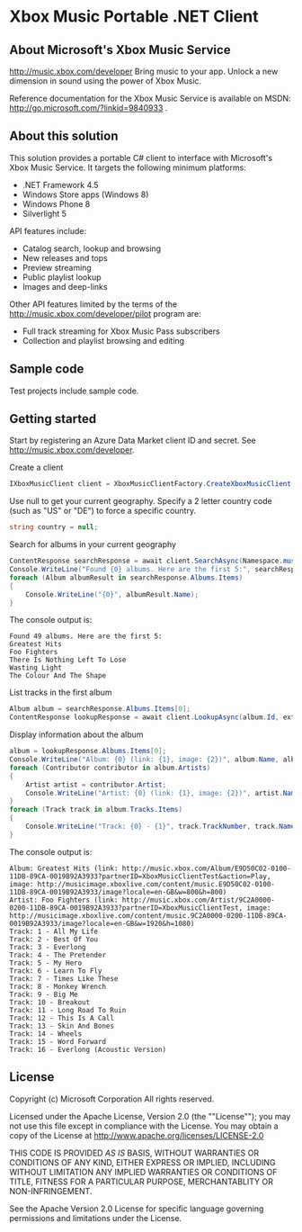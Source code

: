 # Xbox Music Portable .NET Client

## About Microsoft's Xbox Music Service

http://music.xbox.com/developer
Bring music to your app.
Unlock a new dimension in sound using the power of Xbox Music.

Reference documentation for the Xbox Music Service is available on MSDN: http://go.microsoft.com/?linkid=9840933 .

## About this solution

This solution provides a portable C# client to interface with Microsoft's Xbox Music Service.
It targets the following minimum platforms:
* .NET Framework 4.5
* Windows Store apps (Windows 8)
* Windows Phone 8
* Silverlight 5

API features include:
* Catalog search, lookup and browsing
* New releases and tops
* Preview streaming
* Public playlist lookup
* Images and deep-links

Other API features limited by the terms of the http://music.xbox.com/developer/pilot program are:
* Full track streaming for Xbox Music Pass subscribers
* Collection and playlist browsing and editing

## Sample code

Test projects include sample code.

## Getting started

Start by registering an Azure Data Market client ID and secret. See http://music.xbox.com/developer.

Create a client
```csharp
IXboxMusicClient client = XboxMusicClientFactory.CreateXboxMusicClient("MyClientId", "YourClientSecretYourClientSecretYourSecret=");
```

Use null to get your current geography.
Specify a 2 letter country code (such as "US" or "DE") to force a specific country.
```csharp
string country = null;
```

Search for albums in your current geography
```csharp
ContentResponse searchResponse = await client.SearchAsync(Namespace.music, "Foo Fighters", filter: SearchFilter.Albums, maxItems: 5, country: country);
Console.WriteLine("Found {0} albums. Here are the first 5:", searchResponse.Albums.TotalItemCount);
foreach (Album albumResult in searchResponse.Albums.Items)
{
    Console.WriteLine("{0}", albumResult.Name);
}
```

The console output is:

    Found 49 albums. Here are the first 5:
    Greatest Hits
    Foo Fighters
    There Is Nothing Left To Lose
    Wasting Light
    The Colour And The Shape

List tracks in the first album
```csharp
Album album = searchResponse.Albums.Items[0];
ContentResponse lookupResponse = await client.LookupAsync(album.Id, extras: ExtraDetails.Tracks, country: country);
```

Display information about the album
```csharp
album = lookupResponse.Albums.Items[0];
Console.WriteLine("Album: {0} (link: {1}, image: {2})", album.Name, album.GetLink(ContentExtensions.LinkAction.Play), album.GetImageUrl(800, 800));
foreach (Contributor contributor in album.Artists)
{
    Artist artist = contributor.Artist;
    Console.WriteLine("Artist: {0} (link: {1}, image: {2})", artist.Name, artist.GetLink(), artist.GetImageUrl(1920, 1080));
}
foreach (Track track in album.Tracks.Items)
{
    Console.WriteLine("Track: {0} - {1}", track.TrackNumber, track.Name);
}
```

The console output is:

    Album: Greatest Hits (link: http://music.xbox.com/Album/E9D50C02-0100-11DB-89CA-0019B92A3933?partnerID=XboxMusicClientTest&action=Play, image: http://musicimage.xboxlive.com/content/music.E9D50C02-0100-11DB-89CA-0019B92A3933/image?locale=en-GB&w=800&h=800)
    Artist: Foo Fighters (link: http://music.xbox.com/Artist/9C2A0000-0200-11DB-89CA-0019B92A3933?partnerID=XboxMusicClientTest, image: http://musicimage.xboxlive.com/content/music.9C2A0000-0200-11DB-89CA-0019B92A3933/image?locale=en-GB&w=1920&h=1080)
    Track: 1 - All My Life
    Track: 2 - Best Of You
    Track: 3 - Everlong
    Track: 4 - The Pretender
    Track: 5 - My Hero
    Track: 6 - Learn To Fly
    Track: 7 - Times Like These
    Track: 8 - Monkey Wrench
    Track: 9 - Big Me
    Track: 10 - Breakout
    Track: 11 - Long Road To Ruin
    Track: 12 - This Is A Call
    Track: 13 - Skin And Bones
    Track: 14 - Wheels
    Track: 15 - Word Forward
    Track: 16 - Everlong (Acoustic Version)

## License

Copyright (c) Microsoft Corporation
All rights reserved. 

Licensed under the Apache License, Version 2.0 (the ""License""); you may
not use this file except in compliance with the License. You may obtain a
copy of the License at http://www.apache.org/licenses/LICENSE-2.0 

THIS CODE IS PROVIDED *AS IS* BASIS, WITHOUT WARRANTIES OR CONDITIONS OF
ANY KIND, EITHER EXPRESS OR IMPLIED, INCLUDING WITHOUT LIMITATION ANY
IMPLIED WARRANTIES OR CONDITIONS OF TITLE, FITNESS FOR A PARTICULAR PURPOSE,
MERCHANTABLITY OR NON-INFRINGEMENT. 

See the Apache Version 2.0 License for specific language governing
permissions and limitations under the License.
